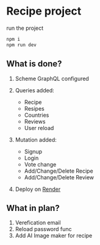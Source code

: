 # Recipe project

run the project

```js
npm i
npm run dev
```

## What is done?

1. Scheme GraphQL configured
2. Queries added:
   - Recipe
   - Resipes
   - Countries
   - Reviews
   - User reload
3. Mutation added:

   - Signup
   - Login
   - Vote change
   - Add/Change/Delete Recipe
   - Add/Change/Delete Review

4. Deploy on [Render](https://render.com)

## What in plan?

1. Verefication email
2. Reload password func
3. Add AI Image maker for recipe
